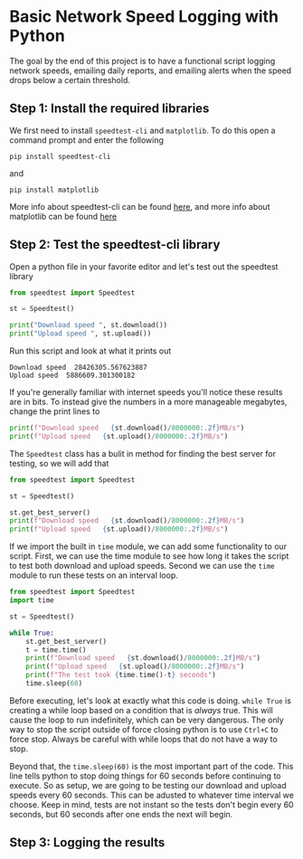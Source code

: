 # Basic Network Speed Logging with Python

The goal by the end of this project is to have a functional script logging network speeds, emailing daily reports, and emailing alerts when the speed drops below a certain threshold.

## Step 1: Install the required libraries

We first need to install `speedtest-cli` and `matplotlib`. To do this open a command prompt and enter the following

```console
pip install speedtest-cli
```

and

```console
pip install matplotlib
```

More info about speedtest-cli can be found [here](https://github.com/sivel/speedtest-cli), and more info about matplotlib can be found [here](https://matplotlib.org/stable/index.html)

## Step 2: Test the speedtest-cli library

Open a python file in your favorite editor and let's test out the speedtest library

```python
from speedtest import Speedtest

st = Speedtest()

print("Download speed ", st.download())
print("Upload speed ", st.upload())
```

Run this script and look at what it prints out

```text
Download speed  28426305.567623887
Upload speed  5886609.301300182
```

If you're generally familiar with internet speeds you'll notice these results are in bits. To instead give the numbers in a more manageable megabytes, change the print lines to

```python
print(f"Download speed   {st.download()/8000000:.2f}MB/s")
print(f"Upload speed   {st.upload()/8000000:.2f}MB/s")
```

The `Speedtest` class has a bulit in method for finding the best server for testing, so we will add that

```python
from speedtest import Speedtest

st = Speedtest()

st.get_best_server()
print(f"Download speed   {st.download()/8000000:.2f}MB/s")
print(f"Upload speed   {st.upload()/8000000:.2f}MB/s")
```

If we import the built in `time` module, we can add some functionality to our script. First, we can use the time module to see how long it takes the script to test both download and upload speeds. Second we can use the `time` module to run these tests on an interval loop.

```python
from speedtest import Speedtest
import time

st = Speedtest()

while True:
    st.get_best_server()
    t = time.time()
    print(f"Download speed   {st.download()/8000000:.2f}MB/s")
    print(f"Upload speed   {st.upload()/8000000:.2f}MB/s")
    print(f"The test took {time.time()-t} seconds")
    time.sleep(60)
```

Before executing, let's look at exactly what this code is doing. `while True` is creating a while loop based on a condition that is *always* true. This will cause the loop to run indefinitely, which can be very dangerous. The only way to stop the script outside of force closing python is to use `Ctrl+C` to force stop. Always be careful with while loops that do not have a way to stop.

Beyond that, the `time.sleep(60)` is the most important part of the code. This line tells python to stop doing things for 60 seconds before continuing to execute. So as setup, we are going to be testing our download and upload speeds every 60 seconds. This can be adusted to whatever time interval we choose. Keep in mind, tests are not instant so the tests don't begin every 60 seconds, but 60 seconds after one ends the next will begin.

## Step 3: Logging the results
